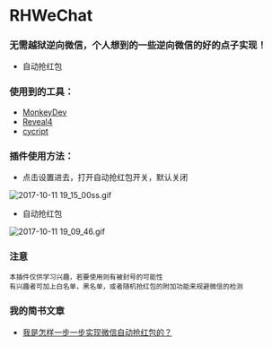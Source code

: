 # RHWeChat
### 无需越狱逆向微信，个人想到的一些逆向微信的好的点子实现！
* 自动抢红包
 
### 使用到的工具：
* [MonkeyDev](https://github.com/AloneMonkey/MonkeyDev)
* [Reveal4](https://revealapp.com/)
* [cycript](http://www.cycript.org/)

### 插件使用方法：
* 点击设置进去，打开自动抢红包开关，默认关闭

![2017-10-11 19_15_00ss.gif](http://upload-images.jianshu.io/upload_images/1192292-1f12a759957bbb44.gif?imageMogr2/auto-orient/strip)

* 自动抢红包

![2017-10-11 19_09_46.gif](http://upload-images.jianshu.io/upload_images/1192292-edf60ee8cdf48b2d.gif?imageMogr2/auto-orient/strip)

### 注意
```
本插件仅供学习兴趣，若要使用则有被封号的可能性
有兴趣者可加上白名单，黑名单，或者随机抢红包的附加功能来规避微信的检测
```
### 我的简书文章
* [我是怎样一步一步实现微信自动抢红包的？](http://www.jianshu.com/p/294ed954d8b3)
